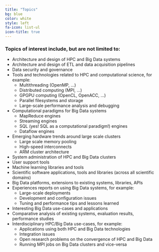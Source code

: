 ```yaml
---
title: "Topics"
bg: blue
color: white
style: left
fa-icon: list-ul
icon-title: true
---
```


### Topics of interest include, but are not limited to:

- Architecture and design of HPC and Big Data systems
- Architecture and design of ETL and data acquisition pipelines
- Data security and governance
- Tools and technologies related to HPC and computational science, for example:
  - Multithreading (OpenMP, ...)
  - Distributed computing (MPI, ...)
  - GPGPU computing (OpenCL, OpenACC, ...)
  - Parallel filesystems and storage
  - Large-scale performance analysis and debugging
- Computational paradigms for Big Data systems
  - MapReduce engines
  - Streaming engines
  - SQL (yes! SQL as a computational paradigm!) engines
  - Dataflow engines
- Emerging hardware trends around large scale clusters
  - Large scale memory pooling
  - High-speed interconnects
  - ARM cluster architecture
- System administration of HPC and Big Data clusters 
- User support tools
- Machine learning libraries and tools
- Scientific software applications, tools and libraries (across all scientific domains)
- Big Data platforms, extensions to existing systems, libraries, APIs
- Experiences reports on using Big Data systems, for example:
  - Large-scale deployments
  - Development and configuration issues
  - Tuning and performance tips and lessons learned
- Interesting Big Data use-cases and applications
- Comparative analysis of existing systems, evaluation results, performance studies
- Interdisciplinary HPC/Big Data use-cases, for example:
  - Applications using both HPC and Big Data technologies
  - Integration issues
  - Open research problems on the convergence of HPC and Big Data
  - Running MPI jobs on Big Data clusters and vice-versa
